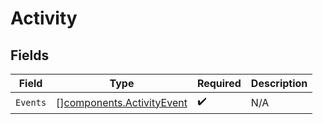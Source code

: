# Activity


## Fields

| Field                                                                  | Type                                                                   | Required                                                               | Description                                                            |
| ---------------------------------------------------------------------- | ---------------------------------------------------------------------- | ---------------------------------------------------------------------- | ---------------------------------------------------------------------- |
| `Events`                                                               | [][components.ActivityEvent](../../models/components/activityevent.md) | :heavy_check_mark:                                                     | N/A                                                                    |